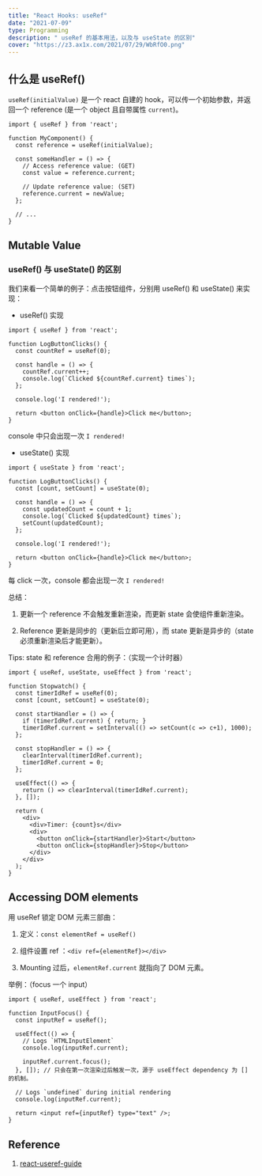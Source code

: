 ```yaml
---
title: "React Hooks: useRef"
date: "2021-07-09"
type: Programming
description: " useRef 的基本用法，以及与 useState 的区别"
cover: "https://z3.ax1x.com/2021/07/29/WbRfO0.png"
---
```


## 什么是 useRef()

`useRef(initialValue)` 是一个 react 自建的 hook，可以传一个初始参数，并返回一个 reference (是一个 object 且自带属性 `current`)。

```
import { useRef } from 'react';

function MyComponent() {
  const reference = useRef(initialValue);

  const someHandler = () => {
    // Access reference value: (GET)
    const value = reference.current;

    // Update reference value: (SET)
    reference.current = newValue;
  };

  // ...
}
```

## Mutable Value

### useRef() 与 useState() 的区别

我们来看一个简单的例子：点击按钮组件，分别用 useRef() 和 useState() 来实现：

- useRef() 实现

```
import { useRef } from 'react';

function LogButtonClicks() {
  const countRef = useRef(0);

  const handle = () => {
    countRef.current++;
    console.log(`Clicked ${countRef.current} times`);
  };

  console.log('I rendered!');

  return <button onClick={handle}>Click me</button>;
}
```

console 中只会出现一次 `I rendered!`

- useState() 实现

```
import { useState } from 'react';

function LogButtonClicks() {
  const [count, setCount] = useState(0);

  const handle = () => {
    const updatedCount = count + 1;
    console.log(`Clicked ${updatedCount} times`);
    setCount(updatedCount);
  };

  console.log('I rendered!');

  return <button onClick={handle}>Click me</button>;
}
```

每 click 一次，console 都会出现一次 `I rendered!`

总结：

1. 更新一个 reference 不会触发重新渲染，而更新 state 会使组件重新渲染。

2. Reference 更新是同步的（更新后立即可用），而 state 更新是异步的（state 必须重新渲染后才能更新）。

Tips: state 和 reference 合用的例子：（实现一个计时器）

```
import { useRef, useState, useEffect } from 'react';

function Stopwatch() {
  const timerIdRef = useRef(0);
  const [count, setCount] = useState(0);

  const startHandler = () => {
    if (timerIdRef.current) { return; }
    timerIdRef.current = setInterval(() => setCount(c => c+1), 1000);
  };

  const stopHandler = () => {
    clearInterval(timerIdRef.current);
    timerIdRef.current = 0;
  };

  useEffect(() => {
    return () => clearInterval(timerIdRef.current);
  }, []);

  return (
    <div>
      <div>Timer: {count}s</div>
      <div>
        <button onClick={startHandler}>Start</button>
        <button onClick={stopHandler}>Stop</button>
      </div>
    </div>
  );
}
```

## Accessing DOM elements

用 useRef 锁定 DOM 元素三部曲：

1. 定义：`const elementRef = useRef()`

2. 组件设置 ref ：`<div ref={elementRef}></div>`

3. Mounting 过后，`elementRef.current` 就指向了 DOM 元素。

举例：（focus 一个 input）

```
import { useRef, useEffect } from 'react';

function InputFocus() {
  const inputRef = useRef();

  useEffect(() => {
    // Logs `HTMLInputElement`
    console.log(inputRef.current);

    inputRef.current.focus();
  }, []); // 只会在第一次渲染过后触发一次，源于 useEffect dependency 为 [] 的机制。

  // Logs `undefined` during initial rendering
  console.log(inputRef.current);

  return <input ref={inputRef} type="text" />;
}
```

## Reference

1. [react-useref-guide](https://dmitripavlutin.com/react-useref-guide/)
